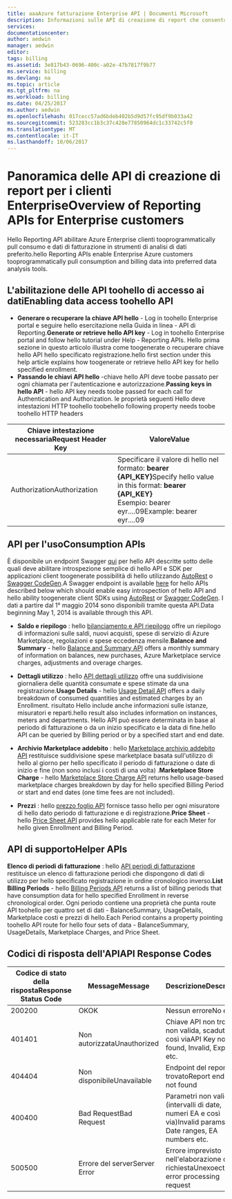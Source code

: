```yaml
---
title: aaaAzure fatturazione Enterprise API | Documenti Microsoft
description: Informazioni sulle API di creazione di report che consentono di dati relativi al consumo toopull clienti Azure Enterprise a livello di codice hello.
services: 
documentationcenter: 
author: aedwin
manager: aedwin
editor: 
tags: billing
ms.assetid: 3e817b43-0696-400c-a02e-47b7817f9b77
ms.service: billing
ms.devlang: na
ms.topic: article
ms.tgt_pltfrm: na
ms.workload: billing
ms.date: 04/25/2017
ms.author: aedwin
ms.openlocfilehash: 017cecc57ad6bdeb402b5d9d57fc95df9b033a42
ms.sourcegitcommit: 523283cc1b3c37c428e77850964dc1c33742c5f0
ms.translationtype: MT
ms.contentlocale: it-IT
ms.lasthandoff: 10/06/2017
---
```

# <a name="overview-of-reporting-apis-for-enterprise-customers"></a><span data-ttu-id="defa3-103">Panoramica delle API di creazione di report per i clienti Enterprise</span><span class="sxs-lookup"><span data-stu-id="defa3-103">Overview of Reporting APIs for Enterprise customers</span></span>
<span data-ttu-id="defa3-104">Hello Reporting API abilitare Azure Enterprise clienti tooprogrammatically pull consumo e dati di fatturazione in strumenti di analisi di dati preferito.</span><span class="sxs-lookup"><span data-stu-id="defa3-104">hello Reporting APIs enable Enterprise Azure customers tooprogrammatically pull consumption and billing data into preferred data analysis tools.</span></span> 

## <a name="enabling-data-access-toohello-api"></a><span data-ttu-id="defa3-105">L'abilitazione delle API toohello di accesso ai dati</span><span class="sxs-lookup"><span data-stu-id="defa3-105">Enabling data access toohello API</span></span>
* <span data-ttu-id="defa3-106">**Generare o recuperare la chiave API hello** - Log in toohello Enterprise portal e seguire hello esercitazione nella Guida in linea - API di Reporting.</span><span class="sxs-lookup"><span data-stu-id="defa3-106">**Generate or retrieve hello API key** - Log in toohello Enterprise portal and follow hello tutorial under Help - Reporting APIs.</span></span> <span data-ttu-id="defa3-107">Hello prima sezione in questo articolo illustra come toogenerate o recuperare chiave hello API hello specificato registrazione.</span><span class="sxs-lookup"><span data-stu-id="defa3-107">hello first section under this help article explains how toogenerate or retrieve hello API key for hello specified enrollment.</span></span>
* <span data-ttu-id="defa3-108">**Passando le chiavi API hello** -chiave hello API deve toobe passato per ogni chiamata per l'autenticazione e autorizzazione.</span><span class="sxs-lookup"><span data-stu-id="defa3-108">**Passing keys in hello API** - hello API key needs toobe passed for each call for Authentication and Authorization.</span></span> <span data-ttu-id="defa3-109">le proprietà seguenti Hello deve intestazioni HTTP toohello toobe</span><span class="sxs-lookup"><span data-stu-id="defa3-109">hello following property needs toobe toohello HTTP headers</span></span>

|<span data-ttu-id="defa3-110">Chiave intestazione necessaria</span><span class="sxs-lookup"><span data-stu-id="defa3-110">Request Header Key</span></span> | <span data-ttu-id="defa3-111">Valore</span><span class="sxs-lookup"><span data-stu-id="defa3-111">Value</span></span>|
|-|-|
|<span data-ttu-id="defa3-112">Authorization</span><span class="sxs-lookup"><span data-stu-id="defa3-112">Authorization</span></span>| <span data-ttu-id="defa3-113">Specificare il valore di hello nel formato: **bearer {API_KEY}**</span><span class="sxs-lookup"><span data-stu-id="defa3-113">Specify hello value in this format: **bearer {API_KEY}**</span></span> <br/> <span data-ttu-id="defa3-114">Esempio: bearer eyr....09</span><span class="sxs-lookup"><span data-stu-id="defa3-114">Example: bearer eyr....09</span></span>|

## <a name="consumption-apis"></a><span data-ttu-id="defa3-115">API per l'uso</span><span class="sxs-lookup"><span data-stu-id="defa3-115">Consumption APIs</span></span>
<span data-ttu-id="defa3-116">È disponibile un endpoint Swagger [qui](https://consumption.azure.com/swagger/ui/index) per hello API descritte sotto delle quali deve abilitare introspezione semplice di hello API e SDK per applicazioni client toogenerate possibilità di hello utilizzando [AutoRest](https://github.com/Azure/AutoRest) o [ Swagger CodeGen](http://swagger.io/swagger-codegen/).</span><span class="sxs-lookup"><span data-stu-id="defa3-116">A Swagger endpoint is available [here](https://consumption.azure.com/swagger/ui/index) for hello APIs described below which should enable easy introspection of hello API and hello ability toogenerate client SDKs using [AutoRest](https://github.com/Azure/AutoRest) or [Swagger CodeGen](http://swagger.io/swagger-codegen/).</span></span> <span data-ttu-id="defa3-117">I dati a partire dal 1° maggio 2014 sono disponibili tramite questa API.</span><span class="sxs-lookup"><span data-stu-id="defa3-117">Data beginning May 1, 2014 is available through this API.</span></span> 

* <span data-ttu-id="defa3-118">**Saldo e riepilogo** : hello [bilanciamento e API riepilogo](billing-enterprise-api-balance-summary.md) offre un riepilogo di informazioni sulle saldi, nuovi acquisti, spese di servizio di Azure Marketplace, regolazioni e spese eccedenza mensile.</span><span class="sxs-lookup"><span data-stu-id="defa3-118">**Balance and Summary** - hello [Balance and Summary API](billing-enterprise-api-balance-summary.md) offers a monthly summary of information on balances, new purchases, Azure Marketplace service charges, adjustments and overage charges.</span></span>

* <span data-ttu-id="defa3-119">**Dettagli utilizzo** : hello [API dettagli utilizzo](billing-enterprise-api-usage-detail.md) offre una suddivisione giornaliera delle quantità consumate e spese stimate da una registrazione.</span><span class="sxs-lookup"><span data-stu-id="defa3-119">**Usage Details** - hello [Usage Detail API](billing-enterprise-api-usage-detail.md) offers a daily breakdown of consumed quantities and estimated charges by an Enrollment.</span></span> <span data-ttu-id="defa3-120">risultato Hello include anche informazioni sulle istanze, misuratori e reparti.</span><span class="sxs-lookup"><span data-stu-id="defa3-120">hello result also includes information on instances, meters and departments.</span></span> <span data-ttu-id="defa3-121">Hello API può essere determinata in base al periodo di fatturazione o da un inizio specificato e la data di fine.</span><span class="sxs-lookup"><span data-stu-id="defa3-121">hello API can be queried by Billing period or by a specified start and end date.</span></span> 

* <span data-ttu-id="defa3-122">**Archivio Marketplace addebito** : hello [Marketplace archivio addebito API](billing-enterprise-api-marketplace-storecharge.md) restituisce suddivisione spese marketplace basata sull'utilizzo di hello al giorno per hello specificato il periodo di fatturazione o date di inizio e fine (non sono inclusi i costi di una volta) .</span><span class="sxs-lookup"><span data-stu-id="defa3-122">**Marketplace Store Charge** - hello [Marketplace Store Charge API](billing-enterprise-api-marketplace-storecharge.md) returns hello usage-based marketplace charges breakdown by day for hello specified Billing Period or start and end dates (one time fees are not included).</span></span>

* <span data-ttu-id="defa3-123">**Prezzi** : hello [prezzo foglio API](billing-enterprise-api-pricesheet.md) fornisce tasso hello per ogni misuratore di hello dato periodo di fatturazione e di registrazione.</span><span class="sxs-lookup"><span data-stu-id="defa3-123">**Price Sheet** - hello [Price Sheet API](billing-enterprise-api-pricesheet.md) provides hello applicable rate for each Meter for hello given Enrollment and Billing Period.</span></span> 

## <a name="helper-apis"></a><span data-ttu-id="defa3-124">API di supporto</span><span class="sxs-lookup"><span data-stu-id="defa3-124">Helper APIs</span></span>
 <span data-ttu-id="defa3-125">**Elenco di periodi di fatturazione** : hello [API periodi di fatturazione](billing-enterprise-api-billing-periods.md) restituisce un elenco di fatturazione periodi che dispongono di dati di utilizzo per hello specificato registrazione in ordine cronologico inverso.</span><span class="sxs-lookup"><span data-stu-id="defa3-125">**List Billing Periods** - hello [Billing Periods API](billing-enterprise-api-billing-periods.md) returns a list of billing periods that have consumption data for hello specified Enrollment in reverse chronological order.</span></span> <span data-ttu-id="defa3-126">Ogni periodo contiene una proprietà che punta route API toohello per quattro set di dati - BalanceSummary, UsageDetails, Marketplace costi e prezzi di hello.</span><span class="sxs-lookup"><span data-stu-id="defa3-126">Each Period contains a property pointing toohello API route for hello four sets of data - BalanceSummary, UsageDetails, Marketplace Charges, and Price Sheet.</span></span>


## <a name="api-response-codes"></a><span data-ttu-id="defa3-127">Codici di risposta dell'API</span><span class="sxs-lookup"><span data-stu-id="defa3-127">API Response Codes</span></span>  
|<span data-ttu-id="defa3-128">Codice di stato della risposta</span><span class="sxs-lookup"><span data-stu-id="defa3-128">Response Status Code</span></span>|<span data-ttu-id="defa3-129">Message</span><span class="sxs-lookup"><span data-stu-id="defa3-129">Message</span></span>|<span data-ttu-id="defa3-130">Descrizione</span><span class="sxs-lookup"><span data-stu-id="defa3-130">Description</span></span>|
|-|-|-|
|<span data-ttu-id="defa3-131">200</span><span class="sxs-lookup"><span data-stu-id="defa3-131">200</span></span>| <span data-ttu-id="defa3-132">OK</span><span class="sxs-lookup"><span data-stu-id="defa3-132">OK</span></span>|<span data-ttu-id="defa3-133">Nessun errore</span><span class="sxs-lookup"><span data-stu-id="defa3-133">No error</span></span>|
|<span data-ttu-id="defa3-134">401</span><span class="sxs-lookup"><span data-stu-id="defa3-134">401</span></span>| <span data-ttu-id="defa3-135">Non autorizzata</span><span class="sxs-lookup"><span data-stu-id="defa3-135">Unauthorized</span></span>| <span data-ttu-id="defa3-136">Chiave API non trovata, non valida, scaduta e così via</span><span class="sxs-lookup"><span data-stu-id="defa3-136">API Key not found, Invalid, Expired etc.</span></span>|
|<span data-ttu-id="defa3-137">404</span><span class="sxs-lookup"><span data-stu-id="defa3-137">404</span></span>| <span data-ttu-id="defa3-138">Non disponibile</span><span class="sxs-lookup"><span data-stu-id="defa3-138">Unavailable</span></span>| <span data-ttu-id="defa3-139">Endpoint del report non trovato</span><span class="sxs-lookup"><span data-stu-id="defa3-139">Report endpoint not found</span></span>|
|<span data-ttu-id="defa3-140">400</span><span class="sxs-lookup"><span data-stu-id="defa3-140">400</span></span>| <span data-ttu-id="defa3-141">Bad Request</span><span class="sxs-lookup"><span data-stu-id="defa3-141">Bad Request</span></span>| <span data-ttu-id="defa3-142">Parametri non validi (intervalli di date, numeri EA e così via)</span><span class="sxs-lookup"><span data-stu-id="defa3-142">Invalid params – Date ranges, EA numbers etc.</span></span>|
|<span data-ttu-id="defa3-143">500</span><span class="sxs-lookup"><span data-stu-id="defa3-143">500</span></span>| <span data-ttu-id="defa3-144">Errore del server</span><span class="sxs-lookup"><span data-stu-id="defa3-144">Server Error</span></span>| <span data-ttu-id="defa3-145">Errore imprevisto nell'elaborazione della richiesta</span><span class="sxs-lookup"><span data-stu-id="defa3-145">Unexoected error processing request</span></span>| 









